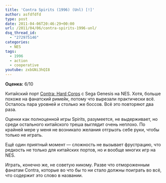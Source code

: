 ```yaml
---
title: 'Contra Spirits (1996) (Unl) [!]'
author: asfdfdfd
type: post
date: 2011-04-06T20:46:29+00:00
url: /2011/04/06/contra-spirits-1996-unl/
dsq_thread_id:
  - "272975146"
categories:
  - NES
tags:
  - 1996
  - action
  - cooperative
youtube: zxbGNi3hQI8
---
```

**Оценка:** 6/10

Китайский порт [Contra: Hard Corps][1] с Sega Genesis на NES. Хотя, больше похоже на фанатский римейк, потому что вырезали практически всё. Осталось пара уровней и столько же боссов. Всё это повторяют два раза.

Оценки как полноценной игры Spirits, разумеется, не выдерживает, но среди остального китайского треша выглядит очень неплохо. По крайней мере у меня не возникало желания отгрызть себе руки, чтобы только не играть.

Ещё один приятный момент — сложность не вызывает фрустрацию, что редкость не только для китайских портов, но и вообще многих игр на NES.

Играть, конечно же, не советую никому. Разве что отмороженным фанатам Contra, которые во что бы то ни стало должны поиграть во всё, что содержит это слово в названии.

 [1]: https://www.mobygames.com/game/genesis/contra-hard-corps